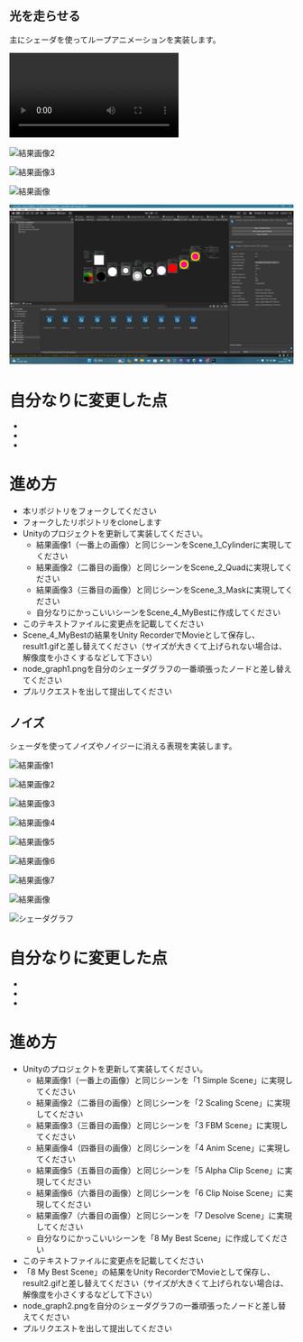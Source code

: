 ## 光を走らせる

主にシェーダを使ってループアニメーションを実装します。

![結果画像1](moive_001.mp4)

![結果画像2](result1_2.gif)

![結果画像3](result1_3.gif)

![結果画像](result1.gif)

![シェーダグラフ](Shader1.png)

# 自分なりに変更した点
-
-
-

# 進め方


- 本リポジトリをフォークしてください
- フォークしたリポジトリをcloneします
- Unityのプロジェクトを更新して実装してください。
  - 結果画像1（一番上の画像）と同じシーンをScene_1_Cylinderに実現してください
  - 結果画像2（二番目の画像）と同じシーンをScene_2_Quadに実現してください
  - 結果画像3（三番目の画像）と同じシーンをScene_3_Maskに実現してください
  - 自分なりにかっこいいシーンをScene_4_MyBestに作成してください
- このテキストファイルに変更点を記載してください
- Scene_4_MyBestの結果をUnity RecorderでMovieとして保存し、result1.gifと差し替えてください（サイズが大きくて上げられない場合は、解像度を小さくするなどして下さい）
- node_graph1.pngを自分のシェーダグラフの一番頑張ったノードと差し替えてください
- プルリクエストを出して提出してください

## ノイズ


シェーダを使ってノイズやノイジーに消える表現を実装します。

![結果画像1](result2_1.jpg)

![結果画像2](result2_2.gif)

![結果画像3](result2_3.jpg)

![結果画像4](result2_4.gif)

![結果画像5](result2_5.gif)

![結果画像6](result2_6.gif)

![結果画像7](result2_7.gif)

![結果画像](result2.gif)

![シェーダグラフ](node_graph2.png)

# 自分なりに変更した点
-
-
-

# 進め方

- Unityのプロジェクトを更新して実装してください。
  - 結果画像1（一番上の画像）と同じシーンを「1 Simple Scene」に実現してください
  - 結果画像2（二番目の画像）と同じシーンを「2 Scaling Scene」に実現してください
  - 結果画像3（三番目の画像）と同じシーンを「3 FBM Scene」に実現してください
  - 結果画像4（四番目の画像）と同じシーンを「4 Anim Scene」に実現してください
  - 結果画像5（五番目の画像）と同じシーンを「5 Alpha Clip Scene」に実現してください
  - 結果画像6（六番目の画像）と同じシーンを「6 Clip Noise Scene」に実現してください
  - 結果画像7（六番目の画像）と同じシーンを「7 Desolve Scene」に実現してください
  - 自分なりにかっこいいシーンを「8 My Best Scene」に作成してください
- このテキストファイルに変更点を記載してください
- 「8 My Best Scene」の結果をUnity RecorderでMovieとして保存し、result2.gifと差し替えてください（サイズが大きくて上げられない場合は、解像度を小さくするなどして下さい）
- node_graph2.pngを自分のシェーダグラフの一番頑張ったノードと差し替えてください
- プルリクエストを出して提出してください
